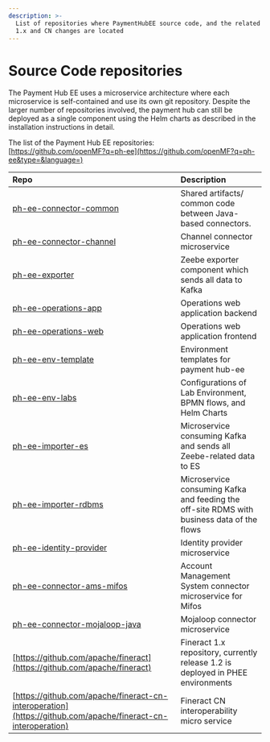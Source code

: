 ```yaml
---
description: >-
  List of repositories where PaymentHubEE source code, and the related Fineract
  1.x and CN changes are located
---
```


# Source Code repositories

The Payment Hub EE uses a microservice architecture where each microservice is self-contained and use its own git repository. Despite the larger number of repositories involved, the payment hub can still be deployed as a single component using the Helm charts as described in the installation instructions in detail.

The list of the Payment Hub EE repositories:  
[https://github.com/openMF?q=ph-ee](https://github.com/openMF?q=ph-ee&type=&language=)

| Repo | Description |
| :--- | :--- |
| [ph-ee-connector-common](https://github.com/openMF/ph-ee-connector-common) | Shared artifacts/ common code between Java-based connectors. |
| [ph-ee-connector-channel](https://github.com/openMF/ph-ee-connector-channel) | Channel connector microservice |
| [ph-ee-exporter](https://github.com/openMF/ph-ee-exporter) | Zeebe exporter component which sends all data to Kafka |
| [ph-ee-operations-app](https://github.com/openMF/ph-ee-operations-app) | Operations web application backend |
| [ph-ee-operations-web](https://github.com/openMF/ph-ee-operations-web) | Operations web application frontend |
| [ph-ee-env-template](https://github.com/openMF/ph-ee-env-template) | Environment templates for payment hub-ee |
| [ph-ee-env-labs](https://github.com/openMF/ph-ee-env-labs) | Configurations of Lab Environment, BPMN flows, and Helm Charts |
| [ph-ee-importer-es](https://github.com/openMF/ph-ee-importer-es) | Microservice consuming Kafka and sends all Zeebe-related data to ES |
| [ph-ee-importer-rdbms](https://github.com/openMF/ph-ee-importer-rdbms) | Microservice consuming Kafka and feeding the off-site RDMS with business data of the flows |
| [ph-ee-identity-provider](https://github.com/openMF/ph-ee-identity-provider) | Identity provider microservice |
| [ph-ee-connector-ams-mifos](https://github.com/openMF/ph-ee-connector-ams-mifos) | Account Management System connector microservice for Mifos |
| [ph-ee-connector-mojaloop-java](https://github.com/openMF/ph-ee-connector-mojaloop-java) | Mojaloop connector microservice |
| [https://github.com/apache/fineract](https://github.com/apache/fineract) | Fineract 1.x repository, currently release 1.2 is deployed in PHEE environments |
| [https://github.com/apache/fineract-cn-interoperation](https://github.com/apache/fineract-cn-interoperation) | Fineract CN interoperability micro service |

